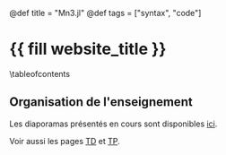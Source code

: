 @def title = "Mn3.jl"
@def tags = ["syntax", "code"]

# {{ fill website_title }}

\tableofcontents

## Organisation de l'enseignement

Les diaporamas présentés en cours sont disponibles [ici](https://bit.ly/2RdbQva).

Voir aussi les pages [TD](/td/) et [TP](/tp/).

